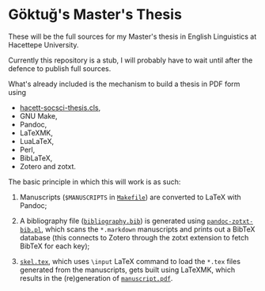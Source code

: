 # Göktuğ's Master's Thesis

These will be the full sources for my Master's thesis in English Linguistics
at Hacettepe University.

Currently this repository is a stub, I will probably have to wait until
after the defence to publish full sources.

What's already included is the mechanism to build a thesis in PDF form
using

- [hacett-socsci-thesis.cls](https://github.com/cadadr/hacett-socsci-thesis),
- GNU Make,
- Pandoc,
- LaTeXMK,
- LuaLaTeX,
- Perl,
- BibLaTeX,
- Zotero and zotxt.

The basic principle in which this will work is as such:

1. Manuscripts (`$MANUSCRIPTS` in [`Makefile`](./Makefile)) are
   converted to LaTeX with Pandoc;

2. A bibliography file ([`bibliography.bib`](./bibliography.bib)) is
   generated using [`pandoc-zotxt-bib.pl`](./pandoc-zotxt-bib.pl), which
   scans the `*.markdown` manuscripts and prints out a BibTeX database
   (this connects to Zotero through the zotxt extension to fetch BibTeX
   for each key);

2. [`skel.tex`](./skel.tex), which uses `\input` LaTeX command to load
   the `*.tex` files generated from the manuscripts, gets
   built using LaTeXMK, which results in the (re)generation of
   [`manuscript.pdf`](./manuscript.pdf).
